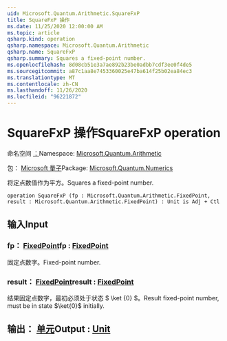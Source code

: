 ```yaml
---
uid: Microsoft.Quantum.Arithmetic.SquareFxP
title: SquareFxP 操作
ms.date: 11/25/2020 12:00:00 AM
ms.topic: article
qsharp.kind: operation
qsharp.namespace: Microsoft.Quantum.Arithmetic
qsharp.name: SquareFxP
qsharp.summary: Squares a fixed-point number.
ms.openlocfilehash: 8d08cb51e3a7ae892b23be0adbb7cdf3ee0f4de5
ms.sourcegitcommit: a87c1aa8e7453360025e47ba614f25b02ea84ec3
ms.translationtype: MT
ms.contentlocale: zh-CN
ms.lasthandoff: 11/26/2020
ms.locfileid: "96221872"
---
```

# <a name="squarefxp-operation"></a><span data-ttu-id="f0d56-102">SquareFxP 操作</span><span class="sxs-lookup"><span data-stu-id="f0d56-102">SquareFxP operation</span></span>

<span data-ttu-id="f0d56-103">命名空间 [：](xref:Microsoft.Quantum.Arithmetic)</span><span class="sxs-lookup"><span data-stu-id="f0d56-103">Namespace: [Microsoft.Quantum.Arithmetic](xref:Microsoft.Quantum.Arithmetic)</span></span>

<span data-ttu-id="f0d56-104">包： [Microsoft 量子](https://nuget.org/packages/Microsoft.Quantum.Numerics)</span><span class="sxs-lookup"><span data-stu-id="f0d56-104">Package: [Microsoft.Quantum.Numerics](https://nuget.org/packages/Microsoft.Quantum.Numerics)</span></span>


<span data-ttu-id="f0d56-105">将定点数值作为平方。</span><span class="sxs-lookup"><span data-stu-id="f0d56-105">Squares a fixed-point number.</span></span>

```qsharp
operation SquareFxP (fp : Microsoft.Quantum.Arithmetic.FixedPoint, result : Microsoft.Quantum.Arithmetic.FixedPoint) : Unit is Adj + Ctl
```


## <a name="input"></a><span data-ttu-id="f0d56-106">输入</span><span class="sxs-lookup"><span data-stu-id="f0d56-106">Input</span></span>

### <a name="fp--fixedpoint"></a><span data-ttu-id="f0d56-107">fp： [FixedPoint](xref:Microsoft.Quantum.Arithmetic.FixedPoint)</span><span class="sxs-lookup"><span data-stu-id="f0d56-107">fp : [FixedPoint](xref:Microsoft.Quantum.Arithmetic.FixedPoint)</span></span>

<span data-ttu-id="f0d56-108">固定点数字。</span><span class="sxs-lookup"><span data-stu-id="f0d56-108">Fixed-point number.</span></span>


### <a name="result--fixedpoint"></a><span data-ttu-id="f0d56-109">result： [FixedPoint](xref:Microsoft.Quantum.Arithmetic.FixedPoint)</span><span class="sxs-lookup"><span data-stu-id="f0d56-109">result : [FixedPoint](xref:Microsoft.Quantum.Arithmetic.FixedPoint)</span></span>

<span data-ttu-id="f0d56-110">结果固定点数字，最初必须处于状态 $ \ket {0} $。</span><span class="sxs-lookup"><span data-stu-id="f0d56-110">Result fixed-point number, must be in state $\ket{0}$ initially.</span></span>



## <a name="output--unit"></a><span data-ttu-id="f0d56-111">输出： [单元](xref:microsoft.quantum.lang-ref.unit)</span><span class="sxs-lookup"><span data-stu-id="f0d56-111">Output : [Unit](xref:microsoft.quantum.lang-ref.unit)</span></span>

